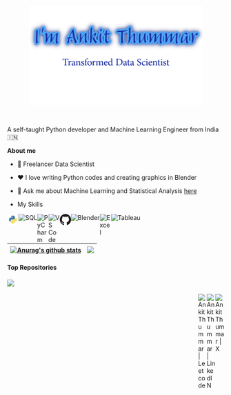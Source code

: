 <p align="center"><a href="https://github.com/MathRunner7"><img width="80%" alt="Hello, I'm Ankit Thummar A transformed Data Scientist!" src="./assets/readme_name.png" /></a></p>

<br />

A self-taught Python developer and Machine Learning Engineer from India 🇮🇳

**About me**

- 💼 Freelancer Data Scientist 

- ❤️ I love writing Python codes and creating graphics in Blender

- 💬 Ask me about Machine Learning and Statistical Analysis [here](https://github.com/MathRunner7)

- My Skills
<img align="left" alt="Python" width="26px" src="https://raw.githubusercontent.com/github/explore/80688e429a7d4ef2fca1e82350fe8e3517d3494d/topics/python/python.png" />
<img align="left" alt="SQL" height="26px" src="https://upload.wikimedia.org/wikipedia/commons/d/d7/Sql_data_base_with_logo.svg"/>
<img align="left" alt="PyCharm" width="26px" src="https://upload.wikimedia.org/wikipedia/commons/1/1d/PyCharm_Icon.svg"/>
<img align="left" alt="VS Code" width="26px" src="https://upload.wikimedia.org/wikipedia/commons/9/9a/Visual_Studio_Code_1.35_icon.svg"/>
<img align="left" alt="GitHub" width="26px" src="https://raw.githubusercontent.com/github/explore/78df643247d429f6cc873026c0622819ad797942/topics/github/github.png" />
<img align="left" alt="Blender" height="26px" src="https://upload.wikimedia.org/wikipedia/commons/0/0c/Blender_logo_no_text.svg" />
<img align="left" alt="Excel" width="26px" src="https://upload.wikimedia.org/wikipedia/commons/3/34/Microsoft_Office_Excel_%282019–present%29.svg"/>
<img align="left" alt="Tableau" height="26px" src="https://upload.wikimedia.org/wikipedia/commons/0/01/Tableau_Software_Logo_Small.png" />
<br/ >
<br/ >
<br/ >


| <a href="https://github.com/MathRunner7/github-readme-stats"><img align="center" src="https://github-readme-stats.vercel.app/api?username=MathRunner7&show_icons=true&include_all_commits=true&theme=buefy&hide_border=true" alt="Anurag's github stats" /></a> | <a href="https://github.com/MathRunner7/github-readme-stats"><img align="center" src="https://github-readme-stats.vercel.app/api/top-langs/?username=MathRunner7&layout=compact&theme=buefy&hide_border=true" /></a> |
| ------------- | ------------- |



#### Top Repositories

<a href="https://github.com/mathrunner7/ZeeRecommender">
  <img align="center" src="https://github-readme-stats.vercel.app/api/pin/?username=mathrunner7&repo=ZeeRecommender&theme=buefy" />
</a>
<br />
<br />

<a href="https://twitter.com/mathrunner7">
  <img align="right" alt="Ankit Thummar | X" width="21px" src="https://upload.wikimedia.org/wikipedia/commons/c/ce/X_logo_2023.svg" />
</a>
<a href="https://www.linkedin.com/in/mathrunner7">
  <img align="right" alt="Ankit Thummar | LinkedIN" width="20px" src="https://upload.wikimedia.org/wikipedia/commons/8/81/LinkedIn_icon.svg" />
</a>
<a href="https://leetcode.com/u/mathrunner7">
  <img align="right" alt="Ankit Thummar | Leetcode" width="20px" src="https://upload.wikimedia.org/wikipedia/commons/1/19/LeetCode_logo_black.png" />
</a>

<!---
MathRunner7/MathRunner7 is a ✨ special ✨ repository because its `README.md` (this file) appears on your GitHub profile.
You can click the Preview link to take a look at your changes.
--->
